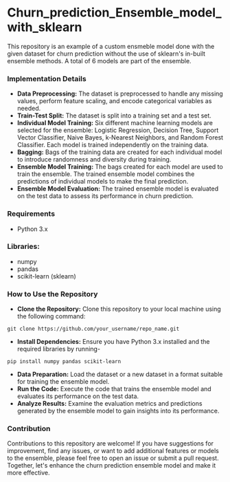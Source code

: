 # Churn_prediction_Ensemble_model_with_sklearn

This repository is an example of a custom ensmeble model done with the given dataset for churn prediction without the use of sklearn's in-built ensemble methods. A total of 6 models are part of the ensemble.

### Implementation Details
- **Data Preprocessing:** The dataset is preprocessed to handle any missing values, perform feature scaling, and encode categorical variables as needed.
- **Train-Test Split:** The dataset is split into a training set and a test set.
- **Individual Model Training:** Six different machine learning models are selected for the ensemble: Logistic Regression, Decision Tree, Support Vector Classifier, Naive Bayes, k-Nearest Neighbors, and Random Forest Classifier. Each model is trained independently on the training data.
- **Bagging:** Bags of the training data are created for each individual model to introduce randomness and diversity during training.
- **Ensemble Model Training:** The bags created for each model are used to train the ensemble. The trained ensemble model combines the predictions of individual models to make the final prediction.
- **Ensemble Model Evaluation:** The trained ensemble model is evaluated on the test data to assess its performance in churn prediction.

### Requirements
  - Python 3.x   

### Libraries:
  - numpy
  - pandas
  - scikit-learn (sklearn)

### How to Use the Repository
- **Clone the Repository:** Clone this repository to your local machine using the following command:
```
git clone https://github.com/your_username/repo_name.git
```
- **Install Dependencies:** Ensure you have Python 3.x installed and the required libraries by running-
```
pip install numpy pandas scikit-learn
```
- **Data Preparation:** Load the dataset or a new dataset in a format suitable for training the ensemble model.
- **Run the Code:** Execute the code that trains the ensemble model and evaluates its performance on the test data.
- **Analyze Results:** Examine the evaluation metrics and predictions generated by the ensemble model to gain insights into its performance.

### Contribution
Contributions to this repository are welcome! If you have suggestions for improvement, find any issues, or want to add additional features or models to the ensemble, please feel free to open an issue or submit a pull request. Together, let's enhance the churn prediction ensemble model and make it more effective.
